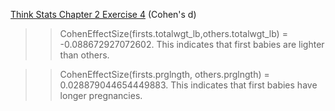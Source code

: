 [Think Stats Chapter 2 Exercise 4](http://greenteapress.com/thinkstats2/html/thinkstats2003.html#toc24) (Cohen's d)

>> CohenEffectSize(firsts.totalwgt_lb,others.totalwgt_lb) = -0.088672927072602. This indicates that first babies are lighter than others.

>> CohenEffectSize(firsts.prglngth, others.prglngth) = 0.028879044654449883. This indicates that first babies have longer pregnancies.